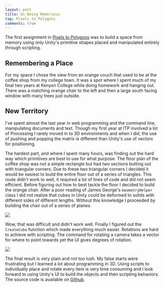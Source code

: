 ```yaml
---
layout: post
title: On Being Memorious
tag: Pixels to Polygons
comments: true
---
```


The first assignment in [Pixels to Polygons](http://jamesgeorge.org/3dworlds/) was to build a space from memory using only Unity's primitive shapes placed and manipulated entirely through scripting.

## Remembering a Place

For my space I chose the view from an orange couch that used to be at the coffee shop from my college town. It was a spot where I spent much of my final two years at Kenyon College while doing homework and hanging out. There was a matching orange chair to the left and then a large south facing window with many trees just outside.

## New Territory

I've spent almost the last year in web programming and the command line, manipulating documents and text. Though my first year at ITP involved a lot of Processing I rarely moved in to 3D environments and when I did, the use of pushing and popping the matrix is different than Unity's use of vectors for positioning.

The hardest part, and where I spent many hours, was finding out the hard way which primitives are best to use for what purpose. The floor plan of the coffee shop was not a simple rectangle but had two sections butting out with triangular corners. Due to these two triangular corners I decided it would be easiest to build the entire floor out of a series of triangles. This route didn't work to well, it required a lot of lines of code and did not seem efficient. Before figuring out how to best tackle the floor I decided to build the orange chair. After a poor reading of James George's `GeometryHelper` class I did not realize that cubes in Unity could be deformed to solids with different sides of different lengths. Without this knowledge I proceeded by building the chair out of a series of planes.

![](http://sklise.s3.amazonaws.com/itp/pixelspolygons/20120130-mg-planes.png)

Wow, that was difficult and didn't work well. Finally I figured out the `CreateCube` function which made everything much easier. Rotations are hard to achieve with scripting. The command for rotating a camera takes a vector for where to point towards yet the UI gives degrees of rotation.

![](http://sklise.s3.amazonaws.com/itp/pixelspolygons/20120130-mg.png)

The final result is very plain and not too lush. My false starts were frustrating but I learned a lot about programming in 3D. Using scripts to individually place and rotate every item is very time consuming and I look forward to using Unity's UI to build the objects and then scripting behaviors. The source code is available on [Github](https://github.com/stevenklise/MiddleGround).
